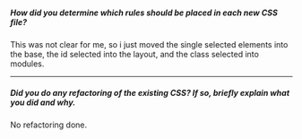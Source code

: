 ##### How did you determine which rules should be placed in each new CSS file?

This was not clear for me, so i just moved the single selected elements into the base, the id selected into the layout, and the class selected into modules.

---

##### Did you do any refactoring of the existing CSS? If so, briefly explain what you did and why.

No refactoring done.

